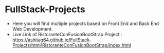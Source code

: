 # FullStack-Projects <br/>
* Here you will find multiple projects based on Front End and Back End Web Development.<br/>
* Live Link of RistoranteConFusionBootStrap Project : https://ashitag64.github.io/FullStack-Projects/html/RistoranteConFusionBootStrap/index.html
